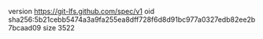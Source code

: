 version https://git-lfs.github.com/spec/v1
oid sha256:5b21cebb5474a3a9fa255ea8dff728f6d8d91bc977a0327edb82ee2b7bcaad09
size 3522
